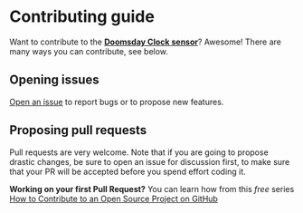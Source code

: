 # Contributing guide
Want to contribute to the **[Doomsday Clock sensor](https://github.com/renemarc/home-assistant-doomsday-clock)**? Awesome!
There are many ways you can contribute, see below.

## Opening issues
[Open an issue](https://github.com/renemarc/home-assistant-doomsday-clock/issues) to report bugs or to propose new features.

## Proposing pull requests
Pull requests are very welcome. Note that if you are going to propose drastic changes, be sure to open an issue for discussion first, to make sure that your PR will be accepted before you spend effort coding it.

**Working on your first Pull Request?** You can learn how from this _free_ series [How to Contribute to an Open Source Project on GitHub](https://egghead.io/courses/how-to-contribute-to-an-open-source-project-on-github) 
